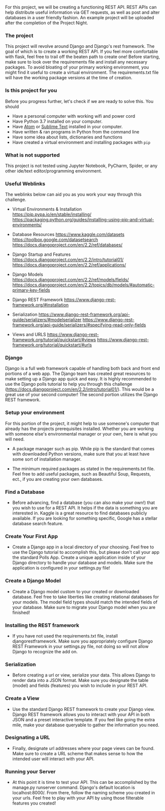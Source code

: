 For this project, we will be creating a functioning REST API. REST APIs can help distribute useful information via GET requests, as well as post and alter databases in a user friendly fashion. An example project will be uploaded after the completion of the Project Night.

### The project
This project will revolve around Django and Django's rest framework. The goal of which is to create a working REST API. If you feel more comfortable with flask, feel free to trail off the beaten path to create one! Before starting, make sure to look over the requirements file and install any necessary packages. To avoid bloating of your primary working environment, you might find it useful to create a virtual environment. The requirements.txt file will have the working package versions at the time of creation.

### Is this project for you
Before you progress further, let's check if we are ready to solve this. You should
- Have a personal computer with working wifi and power cord
- Have Python 3.7 installed on your computer.
- Have [Atom](https://atom.io/) or [Sublime Text](https://www.sublimetext.com/3) installed in your computer.
- Have written & ran programs in Python from the command line
- Have some idea about lists, dictionaries and functions
- Have created a virtual environment and installing packages with `pip`

### What is not supported
This project is not tested using Jupyter Notebook, PyCharm,
Spider, or any other ide/text editor/programming environment.

### Useful Weblinks
The weblinks below can aid you as you work your way through this challenge.

- Virtual Environments & Installation
	https://pip.pypa.io/en/stable/installing/
	https://packaging.python.org/guides/installing-using-pip-and-virtual-environments/

- Database Resources
	https://www.kaggle.com/datasets
	https://toolbox.google.com/datasetsearch
	https://docs.djangoproject.com/en/2.2/ref/databases/

- Django Startup and Features
	https://docs.djangoproject.com/en/2.2/intro/tutorial01/
	https://docs.djangoproject.com/en/2.2/ref/applications/

- Django Models
	https://docs.djangoproject.com/en/2.2/ref/models/fields/
	https://docs.djangoproject.com/en/2.2/topics/db/models/#automatic-primary-key-fields

- Django REST Framework
	https://www.django-rest-framework.org/#installation

- Serialization
	https://www.django-rest-framework.org/api-guide/serializers/#modelserializer
	https://www.django-rest-framework.org/api-guide/serializers/#specifying-read-only-fields

- Views and URLS
	https://www.django-rest-framework.org/tutorial/quickstart/#views
	https://www.django-rest-framework.org/tutorial/quickstart/#urls

### Django
Django is a full web framework capable of handling both back and front end portions of a web app. The Django team has created great resources to make setting up a Django app quick and easy. It is highly recommended to use the Django polls tutorial to help you through this challenge (https://docs.djangoproject.com/en/2.2/intro/tutorial01/). This would be a great use of your second computer! The second portion utilizes the Django REST framework.  

### Setup your environment
For this portion of the project, it might help to use someone's computer that already has the projects prerequisites installed. Whether you are working with someone else's environmental manager or your own, here is what you will need.    

- A package manager such as pip. While pip is the standard that comes with downloaded Python versions, make sure that you at least have some sort of installation manager.

- The minimum required packages as stated in the requirements.txt file. Feel free to add useful packages, such as Beautiful Soup, Requests, ect., if you are creating your own databases.

### Find a Database
- Before advancing, find a database (you can also make your own!) that you wish to use for a REST API. It helps if the data is something you are interested in. Kaggle is a great resource to find databases publicly available. If you are looking for something specific, Google has a stellar database search feature.

### Create Your First App

- Create a Django app in a local directory of your choosing. Feel free to use the Django tutorial to accomplish this, but please don't call your app the standard Polls App. Create a unique application inside of your Django directory to handle your database and models. Make sure the application is configured in your settings.py file!

### Create a Django Model
- Create a Django model custom to your created or downloaded database. Feel free to take liberties like creating relational databases for your models. The model field types should match the intended fields of your database. Make sure to migrate your Django model when you are finished!

### Installing the REST framework
- If you have not used the requirements.txt file, install djangorestframework. Make sure you appropriately configure Django REST Framework in your settings.py file, not doing so will not allow Django to recognize the add on.

### Serialization
- Before creating a url or view, serialize your data. This allows Django to render data into a JSON format. Make sure you designate the table (model) and fields (features) you wish to include in your REST API.

### Create a View
- Use the standard Django REST framework to create your Django view. Django REST framework allows you to interact with your API in both JSON and a preset interactive template. If you feel like going the extra mile, make your database queryable to gather the information you need.

### Designating a URL
- Finally, designate url addresses where your page views can be found. Make sure to create a URL scheme that makes sense to how the intended user will interact with your API.

### Running your Server
- At this point it is time to test your API. This can be accomplished by the manage.py runserver command. Django's default location is localhost:8000/. From there, follow the naming scheme you created in your urls. Feel free to play with your API by using those filterable features you created!
